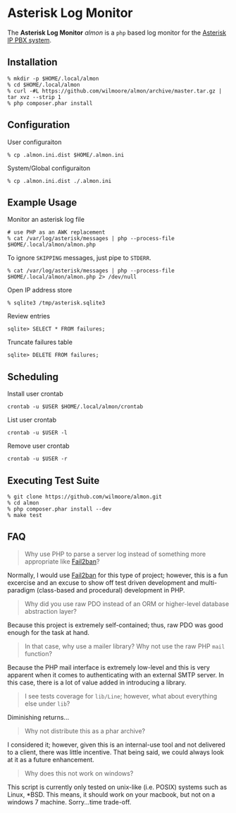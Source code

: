 # Asterisk Log Monitor

The **Asterisk Log Monitor** _almon_ is a `php` based log monitor for the [Asterisk IP PBX system][asterisk].

## Installation

```
% mkdir -p $HOME/.local/almon
% cd $HOME/.local/almon
% curl -#L https://github.com/wilmoore/almon/archive/master.tar.gz | tar xvz --strip 1
% php composer.phar install
```

## Configuration

User configuraiton

```
% cp .almon.ini.dist $HOME/.almon.ini
```

System/Global configuraiton

```
% cp .almon.ini.dist ./.almon.ini
```

## Example Usage

Monitor an asterisk log file

```
# use PHP as an AWK replacement
% cat /var/log/asterisk/messages | php --process-file $HOME/.local/almon/almon.php
```

To ignore `SKIPPING` messages, just pipe to `STDERR`.

```
% cat /var/log/asterisk/messages | php --process-file $HOME/.local/almon/almon.php 2> /dev/null
```
Open IP address store

```
% sqlite3 /tmp/asterisk.sqlite3
```

Review entries

```
sqlite> SELECT * FROM failures;
```

Truncate failures table

```
sqlite> DELETE FROM failures;
```

## Scheduling

Install user crontab

```
crontab -u $USER $HOME/.local/almon/crontab
```

List user crontab

```
crontab -u $USER -l
```

Remove user crontab

```
crontab -u $USER -r
```

## Executing Test Suite

```
% git clone https://github.com/wilmoore/almon.git
% cd almon
% php composer.phar install --dev
% make test
```

## FAQ

> Why use PHP to parse a server log instead of something more appropriate like [Fail2ban][]?

Normally, I would use [Fail2ban][] for this type of project; however, this is a fun excercise and an excuse to show off test driven development and multi-paradigm (class-based and procedural) development in PHP.

> Why did you use raw PDO instead of an ORM or higher-level database abstraction layer?

Because this project is extremely self-contained; thus, raw PDO was good enough for the task at hand.

> In that case, why use a mailer library? Why not use the raw PHP `mail` function?

Because the PHP mail interface is extremely low-level and this is very apparent when it comes to authenticating with an external SMTP server.  In this case, there is a lot of value added in introducing a library.

> I see tests coverage for `lib/Line`; however, what about everything else under `lib`?

Diminishing returns...

> Why not distribute this as a phar archive?

I considered it; however, given this is an internal-use tool and not delivered to a client, there was little incentive. That being said, we could always look at it as a future enhancement.

> Why does this not work on windows?

This script is currently only tested on unix-like (i.e. POSIX) systems such as Linux, *BSD. This means, it should work on your macbook, but not on a windows 7 machine. Sorry...time trade-off.


[asterisk]:   http://www.asterisk.org/
[fail2ban]:   http://www.fail2ban.org/

